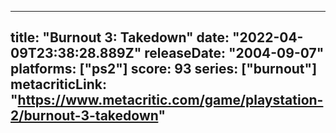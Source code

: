 
---
title: "Burnout 3: Takedown"
date: "2022-04-09T23:38:28.889Z"
releaseDate: "2004-09-07"
platforms: ["ps2"]
score: 93
series: ["burnout"]
metacriticLink: "https://www.metacritic.com/game/playstation-2/burnout-3-takedown"
---
